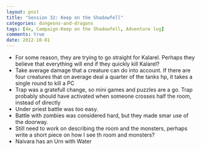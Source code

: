 ```yaml
---
layout: post
title: "Session 32: Keep on the Shadowfell"
categories: dungeons-and-dragons
tags: [4e, Campaign-Keep on the Shadowfell, Adventure log]
comments: true
date: 2012-10-01
---
```


  * For some reason, they are trying to go straight for Kalarel. Perhaps they believe that everything will end if they quickly kill Kalarel?
  * Take average damage that a creature can do into account. If there are four creatures that on average deal a quarter of the tanks hp, it takes a single round to kill a PC
  * Trap was a gratefull change, so mini games and puzzles are a go. Trap probably should have activated when someone crosses half the room, instead of directly
  * Under priest battle was too easy.
  * Battle with zombies was considered hard, but they made smar use of the doorway.
  * Still need to work on describing the room and the monsters, perhaps write a short piece on how I see th room and monsters?
  * Naivara has an Urn with Water